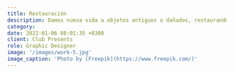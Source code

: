 ```yaml
---
title: Restauración
description: Damos nueva vida a objetos antiguos o dañados, restaurando muebles, piezas de cuero, o metales con técnicas que preservan su esencia original.
category: 
date: 2022-01-06 08:01:35 +0300
client: Club Presents
role: Graphic Designer
image: '/images/work-5.jpg'
image_caption: 'Photo by [Freepik](https://www.freepik.com/)'
---
```


